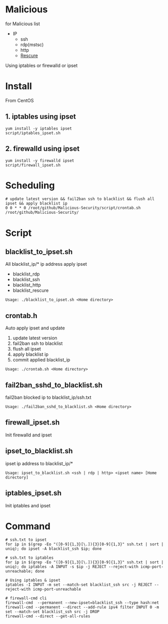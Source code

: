 # Malicious
for Malicious list
* IP
  * ssh
  * rdp(mstsc)
  * http
  * [Rescure](https://rescure.me/feeds.html)
  
Using iptables or firewalld or ipset
  

# Install
From CentOS

## 1. iptables using ipset
```
yum install -y iptables ipset
script/iptables_ipset.sh
```
## 2. firewalld using ipset
```
yum install -y firewalld ipset
script/firewall_ipset.sh
```

# Scheduling
```
# update latest version && fail2ban ssh to blacklist && flush all ipset && apply blacklist ip
0 0 * * 0 /root/github/Malicious-Security/script/crontab.sh /root/github/Malicious-Security/
```

# Script

## blacklist_to_ipset.sh
All blacklist_ip/* ip address apply ipset
* blacklist_rdp
* blacklist_ssh
* blacklist_http
* blacklist_rescure
```
Usage: ./blacklist_to_ipset.sh <Home directory>
```

## crontab.h
Auto apply ipset and update 
1. update latest version
2. fail2ban ssh to blacklist
3. flush all ipset
4. apply blacklist ip
5. commit applied blacklist_ip
```
Usage: ./crontab.sh <Home directory>
```

## fail2ban_sshd_to_blacklist.sh
fail2ban blocked ip to blacklist_ip/ssh.txt
```
Usage: ./fail2ban_sshd_to_blacklist.sh <Home directory>
```

## firewall_ipset.sh
Init firewalld and ipset

## ipset_to_blacklist.sh
ipset ip address to blacklist_ip/*
```
Usage: ipset_to_blacklist.sh <ssh | rdp | http> <ipset name> [Home directory]
```

## iptables_ipset.sh
Init iptables and ipset


# Command

```
# ssh.txt to ipset
for ip in $(grep -Eo "([0-9]{1,3}[\.]){3}[0-9]{1,3}" ssh.txt | sort | uniq); do ipset -A blacklist_ssh $ip; done 

# ssh.txt to iptables
for ip in $(grep -Eo "([0-9]{1,3}[\.]){3}[0-9]{1,3}" ssh.txt | sort | uniq); do iptables -A INPUT -s $ip -j REJECT --reject-with icmp-port-unreachable; done 

# Using iptables & ipset
iptables -I INPUT -m set --match-set blacklist_ssh src -j REJECT --reject-with icmp-port-unreachable

# firewall-cmd cli
firewall-cmd  --permanent --new-ipset=blacklist_ssh --type hash:net
firewall-cmd --permanent --direct --add-rule ipv4 filter INPUT 0 -m set --match-set blacklist_ssh src -j DROP
firewall-cmd --direct --get-all-rules
```

